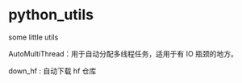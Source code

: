 # python_utils
some little utils

AutoMultiThread：用于自动分配多线程任务，适用于有 IO 瓶颈的地方。


down_hf : 自动下载 hf 仓库
